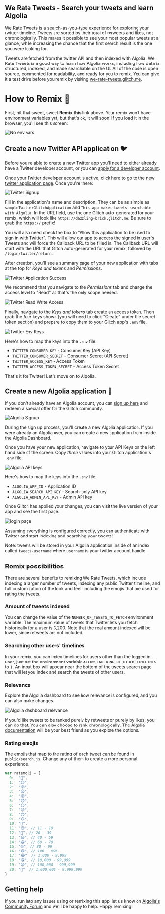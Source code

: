 ## We Rate Tweets - Search your tweets and learn Algolia

We Rate Tweets is a search-as-you-type experience for exploring your twitter timeline. Tweets are sorted by their total of retweets and likes, not chronologically. This makes it possible to see your most popular tweets at a glance, while increasing the chance that the first search result is the one you were looking for.

Tweets are fetched from the twitter API and then indexed with Algolia. We Rate Tweets is a good way to learn how Algolia works, including how data is structured, indexed, and made searchable on the UI. All of the code is open source, commented for readability, and ready for you to remix. You can give it a test drive before you remix by visiting [we-rate-tweets.glitch.me](https://we-rate-tweets.glitch.me).

# How to Remix 🎏

First, hit that sweet, sweet **Remix this** link above. Your remix won't have environment variables yet, but that's ok, it will soon! If you load it in the browser, you'll see this screen:

![No env vars](https://cl.ly/080f353I072p/Screenshot%202017-10-18%2018.40.15.png "No env vars yet")


## Create a new Twitter API application 🐦

Before you're able to create a new Twitter app you'll need to either already have a Twitter developer account, or you can [apply for a developer account](https://developer.twitter.com/en/apply/user).

Once your Twitter developer account is active, click here to go to the [new twitter application page](https://developer.twitter.com/en/apps/create). Once you're there:

![Twitter Signup](https://www.dropbox.com/s/jybr617pg59uhse/twitterSignUp.png?dl=1 "Twitter Signup")

Fill in the application's name and description. They can be as simple as `sampleTwitterGlitchApplication` and `This app makes tweets searchable with Algolia`. In the URL field, use the one Glitch auto-generated for your remix, which will look like `https://dazzling-brick.glitch.me`. Be sure to grab the `https://` prefix!

You will also need check the box to "Allow this application to be used to sign in with Twitter". This will allow our app to access the signed in user's Tweets and will force the Callback URL to be filled in. The Callback URL will start with the URL that Glitch auto-generated for your remix, followed by `/login/twitter/return`.

After creation, you'll see a summary page of your new application with tabs at the top for *Keys and tokens* and *Permissions*.

![Twitter Application Success](https://www.dropbox.com/s/kv2opcua7p5djia/twitterApplicationSuccess.png?dl=1 "Twitter Application Success")

We recommend that you navigate to the *Permissions* tab and change the access level to "Read" as that's the only scope needed.

![Twitter Read Write Access](https://www.dropbox.com/s/uf98jziom2tbu9q/twitterRWAcess.png?dl=1 "Twitter Read Write Access")

Finally, navigate to the *Keys and tokens* tab create an access token. Then grab the _four_ keys shown (you will need to click "Create" under the secret token section) and prepare to copy them to your Glitch app's `.env` file.

![Twitter Env Keys](https://www.dropbox.com/s/rcscz6jnvf9kn2f/twitterKeysWithReadOnly.png?dl=1 "Twitter Keys")

Here's how to map the keys into the `.env` file:

- `TWITTER_CONSUMER_KEY` - Consumer Key (API Key)  
- `TWITTER_CONSUMER_SECRET` - Consumer Secret (API Secret)
- `TWITTER_ACCESS_KEY` - Access Token
- `TWITTER_ACCESS_TOKEN_SECRET` - Access Token Secret

That's it for Twitter! Let's move on to Algolia.

## Create a new Algolia application 🔎

If you don't already have an Algolia account, you can [sign up here](https://www.algolia.com/cc/glitch) and redeem a special offer for the Glitch community.

![Algolia Signup](https://cl.ly/3D2J003f3i2J/algoliaSignupGlitchGitHubOauthSmall.png "Algolia Signup")

During the sign up process, you'll create a new Algolia application. If you were already an Algolia user, you can create a new application from inside the Algolia Dashboard.

Once you have your new application, navigate to your API Keys on the left hand side of the screen. Copy _three_ values into your Glitch application's `.env` file.

![Algolia API keys](https://cl.ly/0f1J0C0r032Q/algoliaAPIkeysMarkedUp.png "Algolia API keys")

Here's how to map the keys into the `.env` file:

- `ALGOLIA_APP_ID` - Application ID
- `ALGOLIA_SEARCH_API_KEY` - Search-only API key
- `ALGOLIA_ADMIN_API_KEY` - Admin API key

Once Glitch has applied your changes, you can visit the live version of your app and see the first page.

![login page](https://cl.ly/1N3M2o3T0l11/Screenshot%202017-10-19%2017.23.35.png "login page")

Assuming everything is configured correctly, you can authenticate with Twitter and start indexing and searching your tweets!

Note: tweets will be stored in your Algolia application inside of an index called `tweets-username` where `username` is your twitter account handle.

## Remix possibilities

There are several benefits to remixing We Rate Tweets, which include indexing a larger number of tweets, indexing any public Twitter timeline, and full customization of the look and feel, including the emojis that are used for rating the tweets.

### Amount of tweets indexed

You can change the value of the `NUMBER_OF_TWEETS_TO_FETCH` environment variable. The maximum value of tweets that Twitter lets you fetch historically for a user is 3,200. Note that the real amount  indexed will be lower, since retweets are not included.

### Searching other users' timelines

In your remix, you can index timelines for users other than the logged in user, just set the environment variable `ALLOW_INDEXING_OF_OTHER_TIMELINES` to `1`. An input box will appear near the bottom of the tweets search page that will let you index and search the tweets of other users.

### Relevance

Explore the Algolia dashboard to see how relevance is configured, and you can also make changes.

![Algolia dashboard relevance](https://cl.ly/0E0J2B100q0m/Screenshot%202017-10-19%2017.27.06.png "Algolia dashboard relevance")

If you'd like tweets to be ranked purely by retweets or purely by likes, you can do that. You can also choose to rank chronologically. The [Algolia documentation](https://algolia.com/docs) will be your best friend as you explore the options.


### Rating emojis

The emojis that map to the rating of each tweet can be found in `public/search.js`. Change any of them to create a more personal experience.

``` javascript
var ratemoji = {
  0:  "💩",
  1:  "😖",
  2:  "😣",
  3:  "😦",
  4:  "😒",
  5:  "😞",
  6:  "😐",
  7:  "😑",
  8:  "🙃",
  9:  "😏",
  10: "🤔",
  11: "😌", // 11 - 19
  12: "🙂", // 20 - 39
  13: "😃", // 40 - 59
  14: "😃", // 60 - 79
  15: "🤓", // 80 - 99
  16: "😅", // 100 - 999
  17: "😂", // 1,000 - 9,999
  18: "😘", // 10,000 - 99,999
  19: "😍", // 100,000 - 999,999
  20: "🦄"  // 1,000,000 - 9,999,999
}
```

## Getting help

If you run into any issues using or remixing this app, let us know on [Algolia's Community Forum](https://discourse.algolia.com/) and we'll be happy to help. Happy remixing!
